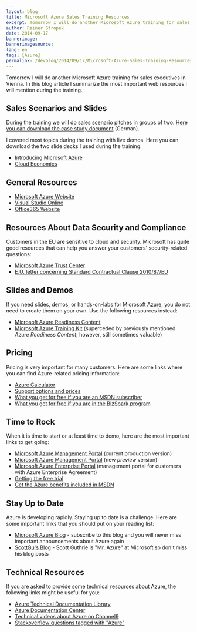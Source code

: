 ```yaml
---
layout: blog
title: Microsoft Azure Sales Training Resources
excerpt: Tomorrow I will do another Microsoft Azure training for sales executives in Vienna. In this blog article I summarize the most important web resources I mention during the training.
author: Rainer Stropek
date: 2014-09-17
bannerimage: 
bannerimagesource: 
lang: en
tags: [Azure]
permalink: /devblog/2014/09/17/Microsoft-Azure-Sales-Training-Resources
---
```


<p>Tomorrow I will do another Microsoft Azure training for sales executives in Vienna. In this blog article I summarize the most important web resources I will mention during the training.</p><h2>Sales Scenarios and Slides</h2><p>During the training we will do sales scenario pitches in groups of two. <a href="{{site.baseurl}}/content/images/blog/2014/09/Azure Sales Scenario Training.pdf" target="_blank">Here you can download the case study document</a> (German).</p><p>I covered most topics during the training with live demos. Here you can download the two slide decks I used during the training:</p><ul>
  <li>
    <a href="{{site.baseurl}}/content/images/blog/2014/09/Introduction.pdf" target="_blank">Introducing Microsoft Azure</a>
  </li>
  <li>
    <a href="{{site.baseurl}}/content/images/blog/2014/09/Cloud Economics.pdf" target="_blank">Cloud Economics</a>
  </li>
</ul><h2>General Resources</h2><ul>
  <li>
    <a href="http://azure.microsoft.com" target="_blank">Microsoft Azure Website</a>
  </li>
  <li>
    <a href="http://www.visualstudio.com/" target="_blank">Visual Studio Online</a>
  </li>
  <li>
    <a href="http://office.microsoft.com/" target="_blank">Office365 Website</a>
  </li>
</ul><h2>Resources About Data Security and Compliance</h2><p>Customers in the EU are sensitive to cloud and security. Microsoft has quite good resources that can help you answer your customers' security-related questions:</p><ul>
  <li>
    <a href="http://azure.microsoft.com/en-us/support/trust-center/" target="_blank">Microsoft Azure Trust Center</a>
  </li>
  <li>
    <a href="http://ec.europa.eu/justice/data-protection/article-29/documentation/other-document/files/2014/20140402_microsoft.pdf" target="_blank">E.U. letter concerning Standard Contractual Clause 2010/87/EU</a>
  </li>
</ul><h2>Slides and Demos</h2><p>If you need slides, demos, or hands-on-labs for Microsoft Azure, you do not need to create them on your own. Use the following resources instead:</p><ul>
  <li>
    <a href="http://www.microsoft.com/en-us/download/details.aspx?id=8396" target="_blank">Microsoft Azure Readiness Content</a>
  </li>
  <li>
    <a href="https://github.com/Azure-Readiness/MicrosoftAzureTrainingKit" target="_blank">Microsoft Azure Training Kit</a> (superceded by previously mentioned <em>Azure Readiness Content</em>; however, still sometimes valuable)</li>
</ul><h2>Pricing</h2><p>Pricing is very important for many customers. Here are some links where you can find Azure-related pricing information:</p><ul>
  <li>
    <a href="http://azure.microsoft.com/en-us/pricing/calculator/" target="_blank">Azure Calculator</a>
  </li>
  <li>
    <a href="http://azure.microsoft.com/en-us/pricing/member-offers/msdn-benefits-details/" target="_blank"></a>
    <a href="http://azure.microsoft.com/en-us/support/plans/" target="_blank">Support options and prices</a>
  </li>
  <li>
    <a href="http://azure.microsoft.com/en-us/support/plans/" target="_blank"></a>
    <a href="http://azure.microsoft.com/en-us/pricing/member-offers/msdn-benefits-details/">What you get for free if you are an MSDN subscriber</a>
  </li>
  <li>
    <a href="http://azure.microsoft.com/en-us/offers/ms-azr-0064p/" target="_blank">What you get for free if you are in the BizSpark program</a>
  </li>
</ul><h2>Time to Rock</h2><p>When it is time to start or at least time to demo, here are the most important links to get going:</p><ul>
  <li>
    <a href="https://manage.windowsazure.com" target="_blank">Microsoft Azure Management Portal</a> (current production version)</li>
  <li>
    <a href="https://portal.azure.com" target="_blank">Microsoft Azure Management Portal</a> (new <em>preview</em> version)</li>
  <li>
    <a href="https://ea.windowsazure.com" target="_blank">Microsoft Azure Enterprise Portal</a> (management portal for customers with Azure Enterprise Agreement)</li>
  <li>
    <a href="http://azure.microsoft.com/en-us/pricing/free-trial/" target="_blank">Getting the free trial</a>
  </li>
  <li>
    <a href="http://azure.microsoft.com/en-us/pricing/member-offers/msdn-benefits/" target="_blank">Get the Azure benefits included in MSDN</a>
  </li>
</ul><h2>Stay Up to Date</h2><p>Azure is developing rapidly. Staying up to date is a challenge. Here are some important links that you should put on your reading list:</p><ul>
  <li>
    <a href="http://azure.microsoft.com/blog/" target="_blank">Microsoft Azure Blog</a> - subscribe to this blog and you will never miss important announcements about Azure again</li>
  <li>
    <a href="http://weblogs.asp.net/scottgu" target="_blank">ScottGu's Blog</a> - Scott Guthrie is "Mr. Azure" at Microsoft so don't miss his blog posts</li>
</ul><h2>Technical Resources</h2><p>If you are asked to provide some technical resources about Azure, the following links might be useful for you:</p><ul>
  <li>
    <a href="http://msdn.microsoft.com/en-us/library/azure/ux/develop/dn578280.aspx" target="_blank">Azure Technical Documentation Library</a>
  </li>
  <li>
    <a href="http://azure.microsoft.com/en-us/documentation/" target="_blank">Azure Documentation Center</a>
  </li>
  <li>
    <a href="https://channel9.msdn.com/Search?term=Azure" target="_blank">Technical videos about Azure on Channel9</a>
  </li>
  <li>
    <a href="http://stackoverflow.com/questions/tagged/azure" target="_blank">Stackoverflow questions tagged with "Azure"</a>
  </li>
</ul>